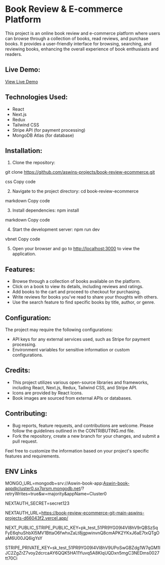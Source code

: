 # Book Review & E-commerce Platform

This project is an online book review and e-commerce platform where users can browse through a collection of books, read reviews, and purchase books. It provides a user-friendly interface for browsing, searching, and reviewing books, enhancing the overall experience of book enthusiasts and readers.

## Live Demo:

[View Live Demo](https://book-review-ecommerce-git-main-aswins-projects-d66043f2.vercel.app/)

## Technologies Used:

- React
- Next.js
- Redux
- Tailwind CSS
- Stripe API (for payment processing)
- MongoDB Atlas (for database)

## Installation:

1. Clone the repository:

git clone https://github.com/aswins-projects/book-review-ecommerce.git

css
Copy code

2. Navigate to the project directory:
cd book-review-ecommerce

markdown
Copy code

3. Install dependencies:
npm install

markdown
Copy code

4. Start the development server:
npm run dev

vbnet
Copy code

5. Open your browser and go to [http://localhost:3000](http://localhost:3000) to view the application.

## Features:

- Browse through a collection of books available on the platform.
- Click on a book to view its details, including reviews and ratings.
- Add books to the cart and proceed to checkout for purchasing.
- Write reviews for books you've read to share your thoughts with others.
- Use the search feature to find specific books by title, author, or genre.

## Configuration:

The project may require the following configurations:

- API keys for any external services used, such as Stripe for payment processing.
- Environment variables for sensitive information or custom configurations.

## Credits:

- This project utilizes various open-source libraries and frameworks, including React, Next.js, Redux, Tailwind CSS, and Stripe API.
- Icons are provided by React Icons.
- Book images are sourced from external APIs or databases.

## Contributing:

- Bug reports, feature requests, and contributions are welcome. Please follow the guidelines outlined in the CONTRIBUTING.md file.
- Fork the repository, create a new branch for your changes, and submit a pull request.

Feel free to customize the information based on your project's specific features and requirements.


## ENV Links
MONGO_URL=mongodb+srv://Aswin-book-app:Aswin-book-app@cluster0.sx7prsm.mongodb.net/?retryWrites=true&w=majority&appName=Cluster0

NEXTAUTH_SECRET=secret123

NEXTAUTH_URL=https://book-review-ecommerce-git-main-aswins-projects-d66043f2.vercel.app/

NEXT_PUBLIC_STRIPE_PUBLIC_KEY=pk_test_51PR9YG09l4VI8hV9rQBSzSqFyE6qhuShbXl5MV1BttaO6fwhxZaLt8jgpwinvnQ8cmAPK2YKxJ6aE7txQTgOaM6U00JQ6igYsY

STRIPE_PRIVATE_KEY=sk_test_51PR9YG09l4VI8hV9UPoSwGBZdg1W7qGM1lJC2ZgZrZ7voy2dcrcaAY6QQK5HA11Yuvq5A8KIqUQDxn5mgC3NEDms0027tt70Ci
